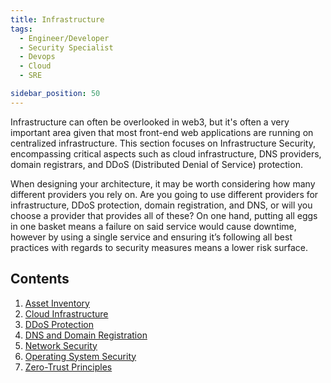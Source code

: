```yaml
---
title: Infrastructure
tags:
  - Engineer/Developer
  - Security Specialist
  - Devops
  - Cloud
  - SRE

sidebar_position: 50
---
```


Infrastructure can often be overlooked in web3, but it's often a very important area given that most front-end web applications are running on centralized infrastructure. This section focuses on Infrastructure Security, encompassing critical aspects such as cloud infrastructure, DNS providers, domain registrars, and DDoS (Distributed Denial of Service) protection.

When designing your architecture, it may be worth considering how many different providers you rely on. Are you going to use different providers for infrastructure, DDoS protection, domain registration, and DNS, or will you choose a provider that provides all of these? On one hand, putting all eggs in one basket means a failure on said service would cause downtime, however by using a single service and ensuring it’s following all best practices with regards to security measures means a lower risk surface.

## Contents

1. [Asset Inventory](./asset-inventory.md)
2. [Cloud Infrastructure](./cloud.md)
3. [DDoS Protection](./ddos-protection.md)
4. [DNS and Domain Registration](./dns-and-domain-registration.md)
5. [Network Security](./network-security.md)
6. [Operating System Security](./operating-system-security.md)
7. [Zero-Trust Principles](./zero-trust-principles.md)
